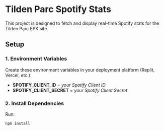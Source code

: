 # Tilden Parc Spotify Stats

This project is designed to fetch and display real-time Spotify stats for the Tilden Parc EPK site.

## Setup

### 1. Environment Variables
Create these environment variables in your deployment platform (Replit, Vercel, etc.):

- **SPOTIFY_CLIENT_ID** = *your Spotify Client ID*
- **SPOTIFY_CLIENT_SECRET** = *your Spotify Client Secret*

### 2. Install Dependencies
Run:
```bash
npm install
